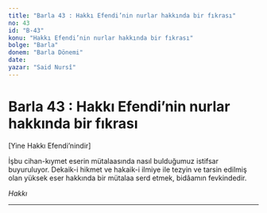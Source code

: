 ```yaml
---
title: "Barla 43 : Hakkı Efendi’nin nurlar hakkında bir fıkrası"
no: 43
id: "B-43"
konu: "Hakkı Efendi’nin nurlar hakkında bir fıkrası"
bolge: "Barla"
donem: "Barla Dönemi"
date: 
yazar: "Said Nursî"
---
```


# Barla 43 : Hakkı Efendi’nin nurlar hakkında bir fıkrası

<p class="takdim">[Yine Hakkı Efendi’nindir]</p>

İşbu cihan-kıymet eserin mütalaasında nasıl bulduğumuz istifsar buyuruluyor. Dekaik-i hikmet ve hakaik-i ilmiye ile tezyin ve tarsin edilmiş olan yüksek eser hakkında bir mütalaa serd etmek, bidâamın fevkindedir.

*Hakkı*

***
